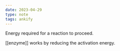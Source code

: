 ```yaml
---
date: 2023-04-29
type: note
tags: ankify
---
```


Energy required for a reaction to proceed.

[[enzyme]] works by reducing the activation energy.

